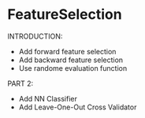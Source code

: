 # FeatureSelection

INTRODUCTION:
- Add forward feature selection
- Add backward feature selection
- Use randome evaluation function

PART 2:
- Add NN Classifier
- Add Leave-One-Out Cross Validator
